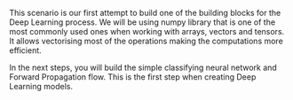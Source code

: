 This scenario is our first attempt to build one of the building blocks for the Deep Learning process. We will be using numpy library that is one of the most commonly used ones when working with arrays, vectors and tensors. It allows vectorising most of the operations making the computations more efficient.

In the next steps, you will build the simple classifying neural network and Forward Propagation flow. This is the first step when creating Deep Learning models.
